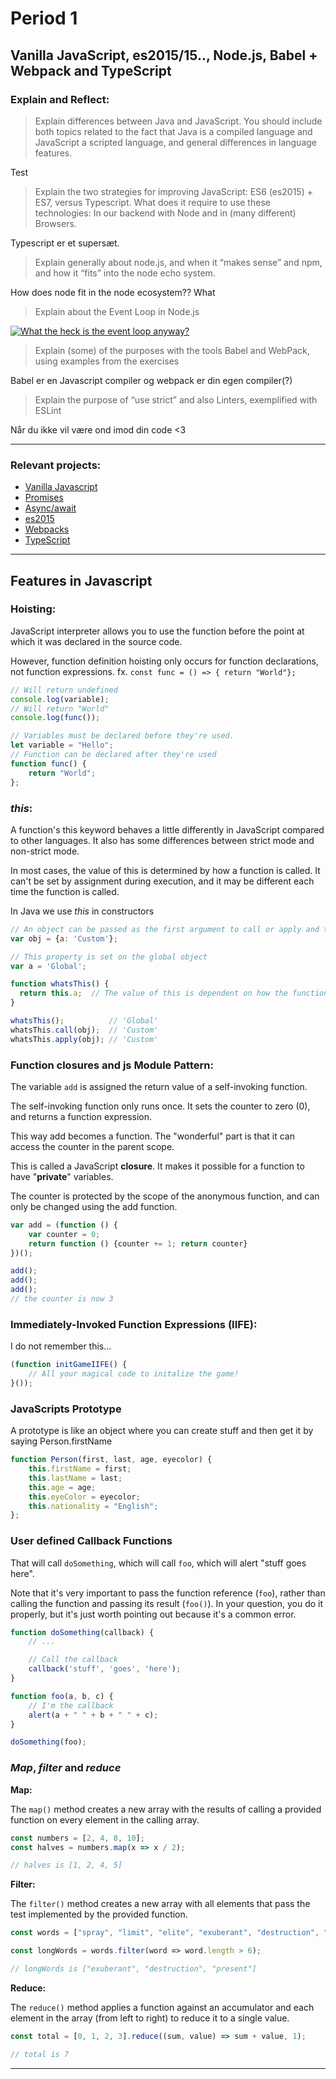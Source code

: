 # Period 1
## Vanilla JavaScript, es2015/15.., Node.js, Babel + Webpack and TypeScript


### Explain and Reflect:
>Explain differences between Java and JavaScript. You should include both topics related to the fact that Java is a compiled language and JavaScript a scripted language, and general differences in language features.

Test

>Explain the two strategies for improving JavaScript: ES6 (es2015) + ES7, versus Typescript. What does it require to use these technologies: In our backend with Node and in (many different) Browsers.

Typescript er et supersæt.

>Explain generally about node.js, and when it “makes sense” and npm, and how it “fits” into the node echo system.

How does node fit in the node ecosystem?? What
 
>Explain about the Event Loop in Node.js

[![What the heck is the event loop anyway?](http://img.youtube.com/vi/8aGhZQkoFbQ/0.jpg)](http://www.youtube.com/watch?v=8aGhZQkoFbQ)

>Explain (some) of the purposes with the tools Babel and WebPack, using  examples from the exercises

Babel er en Javascript compiler og webpack er din egen compiler(?)

>Explain the purpose of “use strict” and also Linters, exemplified with ESLint

Når du ikke vil være ond imod din code <3

---
### Relevant projects:
- [Vanilla Javascript](https://github.com/cph-an178/FullStack-JavaScript/tree/master/Period1/JavaScriptExercises)
- [Promises](https://github.com/cph-an178/FullStack-JavaScript/tree/master/Period1/PromisesExercise)
- [Async/await](https://github.com/cph-an178/FullStack-JavaScript/tree/master/Period1/Async_functions)
- [es2015](https://github.com/cph-an178/FullStack-JavaScript/tree/master/Period1/es2015_exercises)
- [Webpacks](https://github.com/cph-an178/FullStack-JavaScript/tree/master/Period1/webpackExercise)
- [TypeScript](https://github.com/cph-an178/FullStack-JavaScript/tree/master/Period1/typescript_exercise)

---

## Features in Javascript

### Hoisting:
JavaScript interpreter allows you to use the function before the point at which it was declared in the source code. 

However, function definition hoisting only occurs for function declarations, not function expressions. fx.
`const func = () => { return "World"};`
```javascript
// Will return undefined
console.log(variable);
// Will return "World"
console.log(func());

// Variables must be declared before they're used.
let variable = "Hello";
// Function can be declared after they're used
function func() {
    return "World";
};
```



### *this*:
A function's this keyword behaves a little differently in JavaScript compared to other languages. It also has some differences between strict mode and non-strict mode.

In most cases, the value of this is determined by how a function is called. It can't be set by assignment during execution, and it may be different each time the function is called. 

In Java we use *this* in constructors 
```javascript
// An object can be passed as the first argument to call or apply and this will be bound to it.
var obj = {a: 'Custom'};

// This property is set on the global object
var a = 'Global';

function whatsThis() {
  return this.a;  // The value of this is dependent on how the function is called
}

whatsThis();          // 'Global'
whatsThis.call(obj);  // 'Custom'
whatsThis.apply(obj); // 'Custom'
```

### Function closures and js Module Pattern:
The variable `add` is assigned the return value of a self-invoking function.

The self-invoking function only runs once. It sets the counter to zero (0), and returns a function expression.

This way add becomes a function. The "wonderful" part is that it can access the counter in the parent scope.

This is called a JavaScript **closure**. It makes it possible for a function to have "**private**" variables.

The counter is protected by the scope of the anonymous function, and can only be changed using the add function.
```javascript
var add = (function () {
    var counter = 0;
    return function () {counter += 1; return counter}
})();

add();
add();
add();
// the counter is now 3 
```

### Immediately-Invoked Function Expressions (IIFE):
I do not remember this...
```javascript
(function initGameIIFE() {
    // All your magical code to initalize the game!
}());
```

### JavaScripts Prototype
A prototype is like an object where you can create stuff and then get it by saying Person.firstName

```javascript
function Person(first, last, age, eyecolor) {
    this.firstName = first;
    this.lastName = last;
    this.age = age;
    this.eyeColor = eyecolor;
    this.nationality = "English";
};
```

### User defined Callback Functions
That will call `doSomething`, which will call `foo`, which will alert "stuff goes here".

Note that it's very important to pass the function reference (`foo`), rather than calling the function and passing its result (`foo()`). In your question, you do it properly, but it's just worth pointing out because it's a common error.
```javascript
function doSomething(callback) {
    // ...

    // Call the callback
    callback('stuff', 'goes', 'here');
}

function foo(a, b, c) {
    // I'm the callback
    alert(a + " " + b + " " + c);
}

doSomething(foo);
```

### *Map*, *filter* and *reduce*

**Map:**

The `map()` method creates a new array with the results of calling a provided function on every element in the calling array.
```javascript
const numbers = [2, 4, 8, 10];
const halves = numbers.map(x => x / 2);

// halves is [1, 2, 4, 5]
```

**Filter:**

The `filter()` method creates a new array with all elements that pass the test implemented by the provided function.
```javascript
const words = ["spray", "limit", "elite", "exuberant", "destruction", "present"];

const longWords = words.filter(word => word.length > 6);

// longWords is ["exuberant", "destruction", "present"]
```

**Reduce:**

The `reduce()` method applies a function against an accumulator and each element in the array (from left to right) to reduce it to a single value.
```javascript
const total = [0, 1, 2, 3].reduce((sum, value) => sum + value, 1);

// total is 7
```

---
